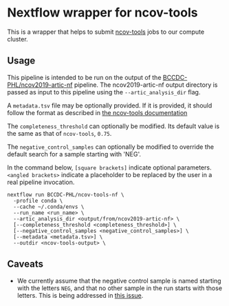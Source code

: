 # Nextflow wrapper for ncov-tools

This is a wrapper that helps to submit [ncov-tools](https://github.com/jts/ncov-tools) jobs to our compute cluster.

## Usage

This pipeline is intended to be run on the output of the [BCCDC-PHL/ncov2019-artic-nf](https://github.com/BCCDC-PHL/ncov2019-artic-nf) pipeline.
The ncov2019-artic-nf output directory is passed as input to this pipeline using the `--artic_analysis_dir` flag.

A `metadata.tsv` file may be optionally provided. If it is provided, it should follow the format as described in [the ncov-tools documentation](https://github.com/jts/ncov-tools#metadata-optional) 

The `completeness_threshold` can optionally be modified. Its default value is the same as that of `ncov-tools`, `0.75`.

The `negative_control_samples` can optionally be modified to override the default search for a sample starting with 'NEG'.

In the command below, `[square brackets]` indicate optional parameters. `<angled brackets>` indicate a placeholder to be replaced by the user in a real pipeline invocation.

```
nextflow run BCCDC-PHL/ncov-tools-nf \
  -profile conda \
  --cache ~/.conda/envs \
  --run_name <run_name> \
  --artic_analysis_dir <output/from/ncov2019-artic-nf> \
  [--completeness_threshold <completeness_threshold>] \
  [--negative_control_samples <negative_control_samples>] \
  [--metadata <metadata.tsv>] \
  --outdir <ncov-tools-output> \
```

## Caveats
- We currently assume that the negative control sample is named starting with the letters `NEG`, and that
  no other sample in the run starts with those letters. This is being addressed in [this issue](https://github.com/BCCDC-PHL/ncov-tools-nf/issues/6).
